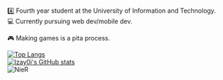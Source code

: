 :four: Fourth year student at the University of Information and Technology.\
:computer: Currently pursuing web dev/mobile dev.

:video_game: Making games is a pita process.

[![Top Langs](https://github-readme-stats.vercel.app/api/top-langs/?username=Izay0i&layout=compact)](https://github.com/Izay0i/github-readme-stats)\
[![Izay0i's GitHub stats](https://github-readme-stats.vercel.app/api?username=Izay0i)](https://github.com/Izay0i/github-readme-stats)\
![NieR](https://thumbs.gfycat.com/TepidScholarlyDiamondbackrattlesnake-size_restricted.gif)
